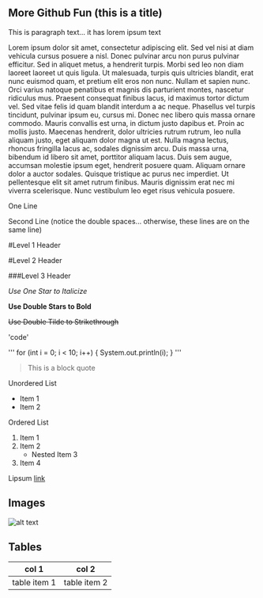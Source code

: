 More Github Fun (this is a title)
---------------------------------
This is paragraph text... it has lorem ipsum text

Lorem ipsum dolor sit amet, consectetur adipiscing elit. Sed vel nisi at diam vehicula cursus posuere a nisl. Donec pulvinar arcu non purus pulvinar efficitur. Sed in aliquet metus, a hendrerit turpis. Morbi sed leo non diam laoreet laoreet ut quis ligula. Ut malesuada, turpis quis ultricies blandit, erat nunc euismod quam, et pretium elit eros non nunc. Nullam et sapien nunc. Orci varius natoque penatibus et magnis dis parturient montes, nascetur ridiculus mus. Praesent consequat finibus lacus, id maximus tortor dictum vel. Sed vitae felis id quam blandit interdum a ac neque.
Phasellus vel turpis tincidunt, pulvinar ipsum eu, cursus mi. Donec nec libero quis massa ornare commodo. Mauris convallis est urna, in dictum justo dapibus et. Proin ac mollis justo. Maecenas hendrerit, dolor ultricies rutrum rutrum, leo nulla aliquam justo, eget aliquam dolor magna ut est. Nulla magna lectus, rhoncus fringilla lacus ac, sodales dignissim arcu. Duis massa urna, bibendum id libero sit amet, porttitor aliquam lacus. Duis sem augue, accumsan molestie ipsum eget, hendrerit posuere quam. Aliquam ornare dolor a auctor sodales. Quisque tristique ac purus nec imperdiet. Ut pellentesque elit sit amet rutrum finibus. Mauris dignissim erat nec mi viverra scelerisque. Nunc vestibulum leo eget risus vehicula posuere.

One Line

Second Line (notice the double spaces... otherwise, these lines are on the same line)

#Level 1 Header

#Level 2 Header

###Level 3 Header

*Use One Star to Italicize*

**Use Double Stars to Bold**

~~Use Double Tilde to Strikethrough~~

'code'

'''
for (int i = 0; i < 10; i++) {
    System.out.println(i);
}
'''

>This is a block quote

Unordered List
* Item 1
* Item 2

Ordered List
1. Item 1
2. Item 2
    * Nested Item 3
3. Item 4

Lipsum [link](https://www.lipsum.com/feed/html)

## Images
![alt text](https://github.githubassets.com/images/modules/logos_page/GitHub-Mark.png)

## Tables
|col 1|col 2|
|-----|-----|
|table item 1|table item 2|
